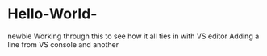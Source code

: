 # Hello-World-
newbie
Working through this to see how it all ties in with VS editor
Adding a line from VS console
and another